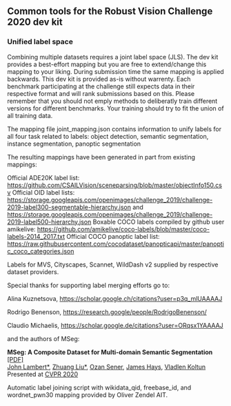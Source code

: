 ## Common tools for the Robust Vision Challenge 2020 dev kit

### Unified label space

Combining multiple datasets requires a joint label space (JLS). The dev kit provides a best-effort mapping but you are free to extend/change this mapping to your liking. 
During submission time the same mapping is applied backwards. This dev kit is provided as-is without warrenty. 
Each benchmark participating at the challenge still expects data in their respective format and will rank submissions based on this. Please remember that you should not emply methods to deliberatly train different versions for different benchmarks. Your training should try to fit the union of all training data.

The mapping file joint_mapping.json contains information to unify labels for all four task related to labels:
object detection, semantic segmentation, instance segmentation, panoptic segmentation

The resulting mappings have been generated in part from existing mappings:

Official ADE20K label list:
https://github.com/CSAILVision/sceneparsing/blob/master/objectInfo150.csv
Official OID label lists: https://storage.googleapis.com/openimages/challenge_2019/challenge-2019-label300-segmentable-hierarchy.json
and https://storage.googleapis.com/openimages/challenge_2019/challenge-2019-label500-hierarchy.json
Boxable COCO labels compiled by github user amikelive: https://github.com/amikelive/coco-labels/blob/master/coco-labels-2014_2017.txt
Official COCO panoptic label list: https://raw.githubusercontent.com/cocodataset/panopticapi/master/panoptic_coco_categories.json

Labels for MVS, Cityscapes, Scannet, WildDash v2 supplied by respective dataset providers.

Special thanks for supporting label merging efforts go to:

Alina Kuznetsova, https://scholar.google.ch/citations?user=p3q_mlUAAAAJ

Rodrigo Benenson, https://research.google/people/RodrigoBenenson/

Claudio Michaelis, https://scholar.google.de/citations?user=ORqsx1YAAAAJ

and the authors of MSeg:

**MSeg: A Composite Dataset for Multi-domain Semantic Segmentation** [[PDF]](http://vladlen.info/papers/MSeg.pdf)
<br>
[John Lambert*](https://johnwlambert.github.io/),
[Zhuang Liu*](https://liuzhuang13.github.io/),
[Ozan Sener](http://ozansener.net/),
[James Hays](https://www.cc.gatech.edu/~hays/),
[Vladlen Koltun](http://vladlen.info/)
<br>
Presented at [CVPR 2020](http://cvpr2018.thecvf.com/)

Automatic label joining script with wikidata_qid, freebase_id, and wordnet_pwn30 mapping provided by Oliver Zendel AIT.
